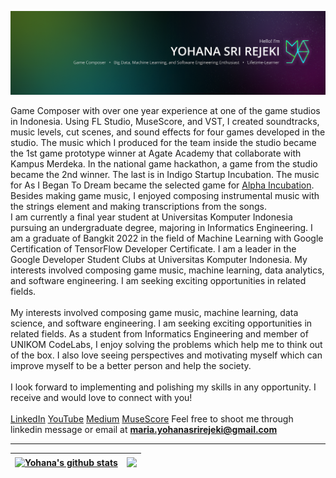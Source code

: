 ![Alt text](/images/Personal%20Branding%20GIthub%402x.png)

Game Composer with over one year experience at one of the game studios in Indonesia. Using FL Studio, MuseScore, and VST, I created soundtracks, music levels, cut scenes, and sound effects for four games developed in the studio. The music which I produced for the team inside the studio became the 1st game prototype winner at Agate Academy that collaborate with Kampus Merdeka. In the national game hackathon, a game from the studio became the 2nd winner. The last is in Indigo Startup Incubation. The music for As I Began To Dream became the selected game for <a href="https://id.techinasia.com/startup-game-lolos-inkubator-igsi">Alpha Incubation</a>. Besides making game music, I enjoyed composing instrumental music with the strings element and making transcriptions from the songs.
<br>
I am currently a final year student at Universitas Komputer Indonesia pursuing an undergraduate degree, majoring in Informatics Engineering. I am a graduate of Bangkit 2022 in the field of Machine Learning with Google Certification of TensorFlow Developer Certificate. I am a leader in the Google Developer Student Clubs at Universitas Komputer Indonesia.  My interests involved composing game music, machine learning, data analytics, and software engineering. I am seeking exciting opportunities in related fields.
<br>
<br>
My interests involved composing game music, machine learning, data science, and software engineering. I am seeking exciting opportunities in related fields.
As a student from Informatics Engineering and member of UNIKOM CodeLabs, I enjoy solving the problems which help me to think out of the box. I also love seeing perspectives and motivating myself which can improve myself to be a better person and help the society.
<br>
<br>
I look forward to implementing and polishing my skills in any opportunity. I receive and would love to connect with you!
<br>
<br>
<a href="https://www.linkedin.com/in/yohana-sri-rejeki/">LinkedIn</a>
<a href="https://www.youtube.com/channel/UCsSXzQOfNqpaLqaFXo_cu2w">YouTube</a>
<a href="https://medium.com/@yohanasrirejeki">Medium</a>
<a href="https://musescore.com/mariayohana">MuseScore</a>
Feel free to shoot me through linkedin message or email at <b>maria.yohanasrirejeki@gmail.com


<!---
wyreinec/wyreinec is a ✨ special ✨ repository because its `README.md` (this file) appears on your GitHub profile.
You can click the Preview link to take a look at your changes.
--->

<hr>

<!-- ![Yohana's GitHub stats](https://github-readme-stats.vercel.app/api?username=wyreinec&show_icons=true&theme=github_dark)
[![Top Langs](https://github-readme-stats.vercel.app/api/top-langs/?username=wyreinec&layout=compact&theme=github_dark)](https://github.com/wyreinec/github-readme-stats) -->

| <a href="https://github.com/wyreinec/github-readme-stats"><img align="center" src="https://github-readme-stats.vercel.app/api?username=wyreinec&show_icons=true&include_all_commits=true&theme=github_dark&hide_border=true" alt="Yohana's github stats" /></a> | <a href="https://github.com/wyreinec/github-readme-stats"><img align="center" src="https://github-readme-stats.vercel.app/api/top-langs/?username=wyreinec&layout=compact&theme=github_dark&hide_border=true" /></a> |
| ------------- | ------------- |


